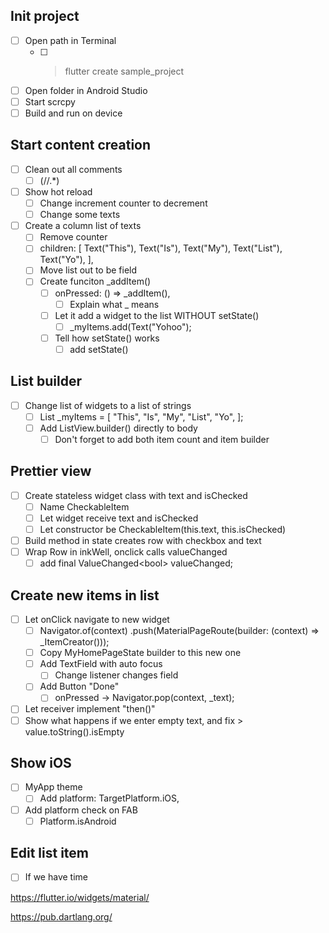 ## Init project
- [ ] Open path in Terminal
    - [ ] > flutter create sample_project
- [ ] Open folder in Android Studio
- [ ] Start scrcpy
- [ ] Build and run on device

## Start content creation
- [ ] Clean out all comments
    - [ ] (//.\*)
- [ ] Show hot reload
    - [ ] Change increment counter to decrement
    - [ ] Change some texts
 - [ ] Create a column list of texts
    - [ ] Remove counter
    - [ ] children: <Widget>[
            Text("This"),
            Text("Is"),
            Text("My"),
            Text("List"),
            Text("Yo"),
          ],
    - [ ] Move list out to be field
    - [ ] Create funciton _addItem()
        - [ ] onPressed: () => _addItem(),
            - [ ] Explain what _ means
        - [ ] Let it add a widget to the list WITHOUT setState()
            - [ ] _myItems.add(Text("Yohoo");
        - [ ] Tell how setState() works
            - [ ] add setState()

## List builder
- [ ] Change list of widgets to a list of strings
    - [ ] List<String> _myItems = [
    "This",
    "Is",
    "My",
    "List",
    "Yo",
  ];
    - [ ] Add ListView.builder() directly to body
        - [ ] Don't forget to add both item count and item builder

## Prettier view
- [ ] Create stateless widget class with text and isChecked
    - [ ] Name CheckableItem
    - [ ] Let widget receive text and isChecked
    - [ ] Let constructor be CheckableItem(this.text, this.isChecked)
- [ ] Build method in state creates row with checkbox and text
- [ ] Wrap Row in inkWell, onclick calls valueChanged
    - [ ] add final ValueChanged\<bool\> valueChanged;

## Create new items in list
- [ ] Let onClick navigate to new widget
    - [ ] Navigator.of(context)
        .push(MaterialPageRoute(builder: (context) => _ItemCreator()));
    - [ ] Copy MyHomePageState builder to this new one
    - [ ] Add TextField with auto focus
        - [ ] Change listener changes field
    - [ ] Add Button "Done"
        - [ ] onPressed -> Navigator.pop(context, _text);
- [ ] Let receiver implement "then()"
- [ ] Show what happens if we enter empty text, and fix > value.toString().isEmpty

## Show iOS
- [ ] MyApp theme
    - [ ] Add platform: TargetPlatform.iOS,
- [ ] Add platform check on FAB
    - [ ] Platform.isAndroid

## Edit list item
 - [ ] If we have time





https://flutter.io/widgets/material/

https://pub.dartlang.org/
